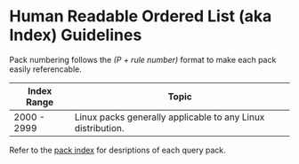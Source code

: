 # Human Readable Ordered List (aka Index) Guidelines
Pack numbering follows the *(P + rule number)* format to make each pack easily referencable.

| Index Range | Topic |
| ----------- | ----- |
| 2000 - 2999 | Linux packs generally applicable to any Linux distribution. |

Refer to the [pack index](pack_index.md) for desriptions of each query pack.